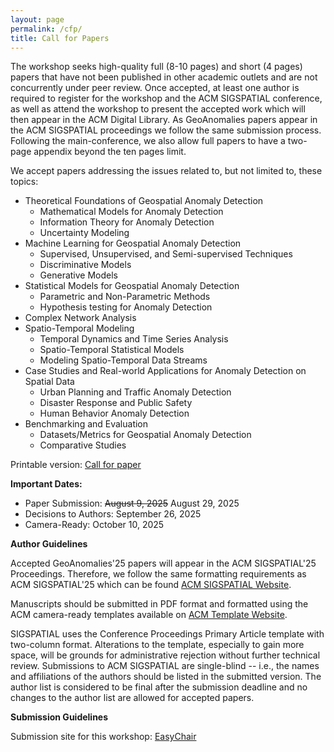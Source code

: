 ```yaml
---
layout: page
permalink: /cfp/
title: Call for Papers
---
```


The workshop seeks high-quality full (8-10 pages) and short (4 pages) papers that have not been published in other academic outlets and are not concurrently under peer review. Once accepted, at least one author is required to register for the workshop and the ACM SIGSPATIAL conference, as well as attend the workshop to present the accepted work which will then appear in the ACM Digital Library. As GeoAnomalies papers appear in the ACM SIGSPATIAL proceedings we follow the same submission process. Following the main-conference, we also allow full papers to have a two-page appendix beyond the ten pages limit.



We accept papers addressing the issues related to, but not limited to, these topics: 

- Theoretical Foundations of Geospatial Anomaly Detection	
    - Mathematical Models for Anomaly Detection
    - Information Theory for Anomaly Detection
    - Uncertainty Modeling
- Machine Learning for Geospatial Anomaly Detection
    - Supervised, Unsupervised, and Semi-supervised Techniques
    - Discriminative Models
    - Generative Models
- Statistical Models for Geospatial Anomaly Detection
    - Parametric and Non-Parametric Methods
    - Hypothesis testing for Anomaly Detection
- Complex Network Analysis
- Spatio-Temporal Modeling
    - Temporal Dynamics and Time Series Analysis
    - Spatio-Temporal Statistical Models
    - Modeling Spatio-Temporal Data Streams
- Case Studies and Real-world Applications for Anomaly Detection on Spatial Data
    - Urban Planning and Traffic Anomaly Detection
    - Disaster Response and Public Safety
    - Human Behavior Anomaly Detection
- Benchmarking and Evaluation
    - Datasets/Metrics for Geospatial Anomaly Detection
    - Comparative Studies

Printable version: [Call for paper](../assets/papers/GeoAnomalies25.pdf)

**Important Dates:** 

- Paper Submission: ~~August 9, 2025~~ August 29, 2025
- Decisions to Authors: September 26, 2025
- Camera-Ready: October 10, 2025


**Author Guidelines**

Accepted GeoAnomalies'25 papers will appear in the ACM SIGSPATIAL'25 Proceedings. Therefore, we follow the same formatting requirements as ACM SIGSPATIAL'25 which can be found [ACM SIGSPATIAL Website](https://sigspatial2025.sigspatial.org/).<br>

Manuscripts should be submitted in PDF format and formatted using the ACM camera-ready templates available on [ACM Template Website](http://www.acm.org/publications/proceedings-template).<br>

SIGSPATIAL uses the Conference Proceedings Primary Article template with two-column format. Alterations to the template, especially to gain more space, will be grounds for administrative rejection without further technical review. Submissions to ACM SIGSPATIAL are single-blind -- i.e., the names and affiliations of the authors should be listed in the submitted version. The author list is considered to be final after the submission deadline and no changes to the author list are allowed for accepted papers.



**Submission Guidelines**

Submission site for this workshop: [EasyChair](https://easychair.org/my/conference?conf=geoanomalies25)





